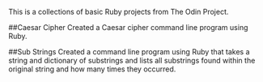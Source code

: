 This is a collections of basic Ruby projects from The Odin Project.

##Caesar Cipher
Created a Caesar cipher command line program using Ruby.

##Sub Strings
Created a command line program using Ruby that takes a string and dictionary of substrings and lists all substrings found within the original string and how many times they occurred.